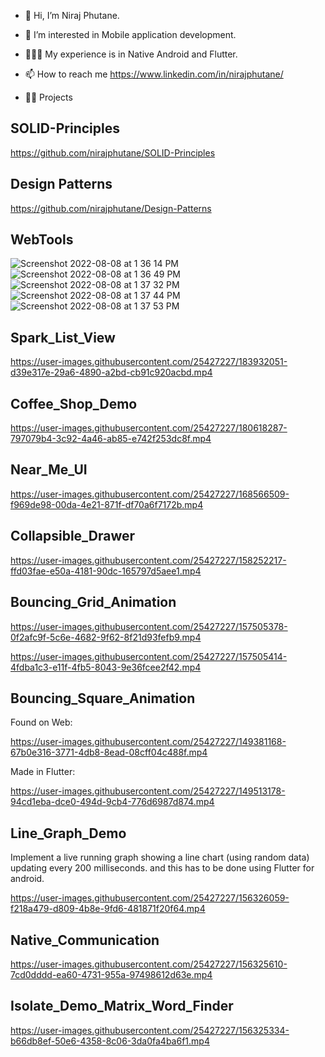 - 👋 Hi, I’m Niraj Phutane.
- 👀 I’m interested in Mobile application development.
- 👨🏻‍💻 My experience is in Native Android and Flutter.
- 📫 How to reach me https://www.linkedin.com/in/nirajphutane/


- 🧑‍💻 Projects

## SOLID-Principles
https://github.com/nirajphutane/SOLID-Principles

## Design Patterns
https://github.com/nirajphutane/Design-Patterns

## WebTools
![Screenshot 2022-08-08 at 1 36 14 PM](https://user-images.githubusercontent.com/25427227/183380524-af9d9f0b-1c20-4343-9af2-3958830e17cb.png)
![Screenshot 2022-08-08 at 1 36 49 PM](https://user-images.githubusercontent.com/25427227/183380506-0af5e6e8-278e-43f8-9312-ca999ee83c47.png)
![Screenshot 2022-08-08 at 1 37 32 PM](https://user-images.githubusercontent.com/25427227/183380552-63a29628-de9b-4cb3-be0b-cb7bd57d0f5e.png)
![Screenshot 2022-08-08 at 1 37 44 PM](https://user-images.githubusercontent.com/25427227/183380520-67582df2-0e7f-4370-9eb4-64c8399fc4ba.png)
![Screenshot 2022-08-08 at 1 37 53 PM](https://user-images.githubusercontent.com/25427227/183380512-1691f6b8-ed9a-4616-94d0-12f7fb83d152.png)

## Spark_List_View
https://user-images.githubusercontent.com/25427227/183932051-d39e317e-29a6-4890-a2bd-cb91c920acbd.mp4

## Coffee_Shop_Demo
https://user-images.githubusercontent.com/25427227/180618287-797079b4-3c92-4a46-ab85-e742f253dc8f.mp4

## Near_Me_UI
https://user-images.githubusercontent.com/25427227/168566509-f969de98-00da-4e21-871f-df70a6f7172b.mp4

## Collapsible_Drawer
https://user-images.githubusercontent.com/25427227/158252217-ffd03fae-e50a-4181-90dc-165797d5aee1.mp4

## Bouncing_Grid_Animation
https://user-images.githubusercontent.com/25427227/157505378-0f2afc9f-5c6e-4682-9f62-8f21d93fefb9.mp4

https://user-images.githubusercontent.com/25427227/157505414-4fdba1c3-e11f-4fb5-8043-9e36fcee2f42.mp4

## Bouncing_Square_Animation
Found on Web:

https://user-images.githubusercontent.com/25427227/149381168-67b0e316-3771-4db8-8ead-08cff04c488f.mp4

Made in Flutter:

https://user-images.githubusercontent.com/25427227/149513178-94cd1eba-dce0-494d-9cb4-776d6987d874.mp4

## Line_Graph_Demo
Implement a live running graph showing a line chart (using random data) updating every 200 milliseconds. and this has to be done using Flutter for android.

https://user-images.githubusercontent.com/25427227/156326059-f218a479-d809-4b8e-9fd6-481871f20f64.mp4

## Native_Communication
https://user-images.githubusercontent.com/25427227/156325610-7cd0dddd-ea60-4731-955a-97498612d63e.mp4

## Isolate_Demo_Matrix_Word_Finder
https://user-images.githubusercontent.com/25427227/156325334-b66db8ef-50e6-4358-8c06-3da0fa4ba6f1.mp4


<!---
nirajphutane/nirajphutane is a ✨ special ✨ repository because its `README.md` (this file) appears on your GitHub profile.
You can click the Preview link to take a look at your changes.
--->
